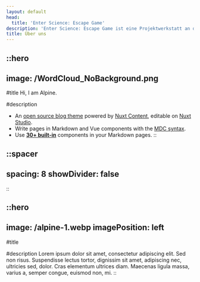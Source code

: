 ```yaml
---
layout: default
head:
  title: 'Enter Science: Escape Game'
description: 'Enter Science: Escape Game ist eine Projektwerkstatt an der Technischen Universität Berlin'
title: Über uns
---
```


::hero
---
image: /WordCloud_NoBackground.png
---
#title
Hi, I am Alpine.

#description
- An [open source blog theme](https://github.com/nuxt-themes/alpine) powered by [Nuxt Content](https://content.nuxtjs.org), editable on [Nuxt Studio](https://nuxt.studio).
- Write pages in Markdown and Vue components with the [MDC syntax](https://content.nuxtjs.org/guide/writing/mdc).
- Use [**30+ built-in**](https://elements.nuxt.space) components in your Markdown pages.
::

::spacer
---
spacing: 8
showDivider: false
---
::

::hero
---
image: /alpine-1.webp
imagePosition: left
---
#title

#description
Lorem ipsum dolor sit amet, consectetur adipiscing elit. Sed non risus. Suspendisse lectus tortor, dignissim sit amet, adipiscing nec, ultricies sed, dolor. Cras elementum ultrices diam. Maecenas ligula massa, varius a, semper congue, euismod non, mi.
::
